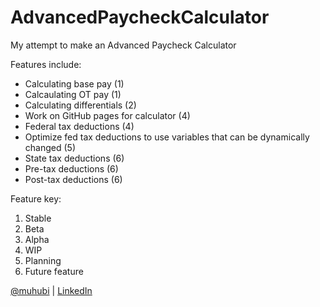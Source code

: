 # AdvancedPaycheckCalculator
My attempt to make an Advanced Paycheck Calculator

Features include:
  - Calculating base pay (1)
  - Calcaulating OT pay (1)
  - Calculating differentials (2)
  - Work on GitHub pages for calculator (4)
  - Federal tax deductions (4)
  - Optimize fed tax deductions to use variables that can be dynamically changed (5)
  - State tax deductions (6)
  - Pre-tax deductions (6)
  - Post-tax deductions (6)
 
 Feature key:
  1. Stable
  2. Beta
  3. Alpha
  4. WIP
  5. Planning
  6. Future feature

[@muhubi](https://www.twitter.com/muhubi) | [LinkedIn](https://www.linkedin.com/in/abmahabee)
